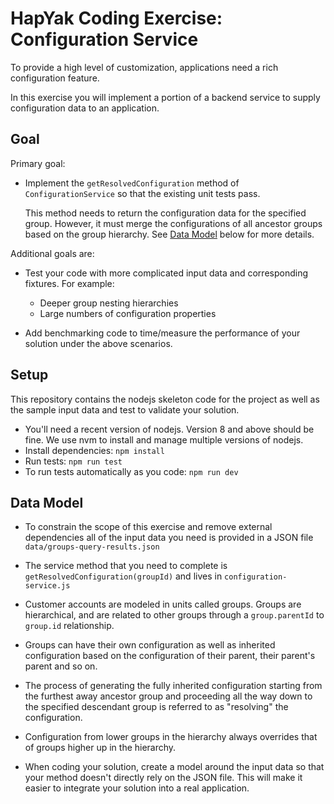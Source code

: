 # HapYak Coding Exercise:  Configuration Service

To provide a high level of customization, applications need a rich configuration feature. 

In this exercise you will implement a portion of a backend service to supply configuration data to an application.

## Goal 

Primary goal:

* Implement the ```getResolvedConfiguration``` method of ```ConfigurationService``` so that the existing unit tests pass.

    This method needs to return the configuration data for the specified group.   However, it must merge the configurations of all ancestor groups based on the group hierarchy.  See [Data Model](#Data-Model) below for more details.

Additional goals are:

* Test your code with more complicated input data and corresponding fixtures.  For example:

    * Deeper group nesting hierarchies
    * Large numbers of configuration properties

* Add benchmarking code to time/measure the performance of your solution under the above scenarios.


## Setup

This repository contains the nodejs skeleton code for the project as well as the sample input data and test to validate your solution.

* You'll need a recent version of nodejs.   Version 8 and above should be fine.  We use nvm to install and manage multiple versions of nodejs.
* Install dependencies: ```npm install```
* Run tests: ```npm run test```
* To run tests automatically as you code: ```npm run dev```

## Data Model

* To constrain the scope of this exercise and remove external dependencies all of the input data you need is provided in a JSON file ```data/groups-query-results.json```

* The service method that you need to complete is ```getResolvedConfiguration(groupId)``` and lives in ```configuration-service.js```

* Customer accounts are modeled in units called groups.   Groups are hierarchical, and are related to other groups through a ```group.parentId``` to ```group.id``` relationship.  

* Groups can have their own configuration as well as inherited configuration based on the configuration of their parent, their parent's parent and so on.  

* The process of generating the fully inherited configuration starting from the furthest away ancestor group and proceeding all the way down to the specified descendant group is referred to as "resolving" the configuration.

* Configuration from lower groups in the hierarchy always overrides that of groups higher up in the hierarchy.

* When coding your solution, create a model around the input data so that your method doesn't directly rely on the JSON file.  This will make it easier to integrate your solution into a real application.

